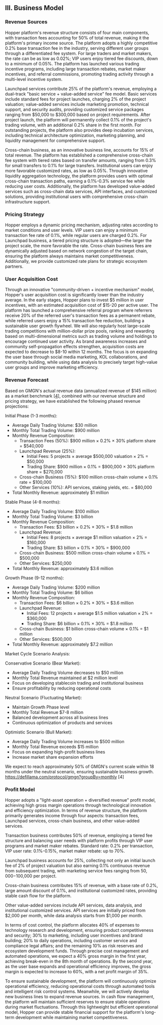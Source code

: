 ## **III. Business Model**

### **Revenue Sources**

Hopper platform's revenue structure consists of four main components, with transaction fees accounting for 50% of total revenue, making it the platform's primary income source. The platform adopts a highly competitive 0.2% base transaction fee in the industry, serving different user groups through a differentiated fee system. For large traders and market makers, the rate can be as low as 0.02%; VIP users enjoy tiered fee discounts, down to a minimum of 0.05%. The platform has launched various trading incentive programs, including large transaction rebates, market maker incentives, and referral commissions, promoting trading activity through a multi-level incentive system.

Launchpad services contribute 25% of the platform's revenue, employing a dual-track "basic service + value-added service" fee model. Basic services include standard fees for project launches, charging 2% of the project valuation; value-added services include marketing promotion, technical support, and security audits, providing customized service packages ranging from $50,000 to $300,000 based on project requirements. After project launch, the platform will permanently collect 0.1% of the project's trading volume, with an additional 0.2% share in the first month. For outstanding projects, the platform also provides deep incubation services, including technical architecture optimization, marketing planning, and liquidity management for comprehensive support.

Cross-chain business, as an innovative business line, accounts for 15% of total revenue. The platform has established a comprehensive cross-chain fee system with tiered rates based on transfer amounts, ranging from 0.3% for small transfers to 0.1% for large transfers. Institutional users can enjoy more favorable customized rates, as low as 0.05%. Through innovative liquidity aggregation technology, the platform provides users with optimal cross-chain transaction paths, earning a 0.1%-0.3% service fee while reducing user costs. Additionally, the platform has developed value-added services such as cross-chain data services, API interfaces, and customized solutions, providing institutional users with comprehensive cross-chain infrastructure support.

### **Pricing Strategy**

Hopper employs a dynamic pricing mechanism, adjusting rates according to market conditions and user levels. VIP users can enjoy a minimum transaction fee rate of 0.1%, while regular users are charged 0.2%. For Launchpad business, a tiered pricing structure is adopted—the larger the project scale, the more favorable the rate. Cross-chain business fees are dynamically adjusted based on network congestion of the target chain, ensuring the platform always maintains market competitiveness. Additionally, we provide customized rate plans for strategic ecosystem partners.

### **User Acquisition Cost**

Through an innovative "community-driven + incentive mechanism" model, Hopper's user acquisition cost is significantly lower than the industry average. In the early stages, Hopper plans to invest $5 million in user incentives, with an estimated acquisition cost of $15-20 per active user. The platform has launched a comprehensive referral program where referrers receive 20% of the referred user's transaction fees as a permanent rebate, while referred users enjoy a 15% transaction fee reduction, building a sustainable user growth flywheel. We will also regularly host large-scale trading competitions with million-dollar prize pools, ranking and rewarding based on multi-dimensional metrics such as trading volume and holdings to encourage continued user activity. As brand awareness increases and community self-propagation effects strengthen, acquisition costs are expected to decrease to $8-10 within 12 months. The focus is on expanding the user base through social media marketing, KOL collaborations, and community building, while using data analysis to precisely target high-value user groups and improve marketing efficiency.

### **Revenue Forecast**

Based on GMGN's actual revenue data (annualized revenue of $145 million) as a market benchmark [[4]](https://defillama.com/protocol/gmgn?groupBy=monthly), combined with our revenue structure and pricing strategy, we have established the following phased revenue projections:  

Initial Phase (1-3 months):

* Average Daily Trading Volume: $30 million  
* Monthly Total Trading Volume: $900 million  
* Monthly Revenue Composition:  
  * Transaction Fees (50%): $900 million × 0.2% × 30% platform share = $540,000  
  * Launchpad Revenue (25%):  
    * Initial Fees: 5 projects × average $500,000 valuation × 2% = $50,000  
    * Trading Share: $900 million × 0.1% = $900,000 × 30% platform share = $270,000  
  * Cross-chain Business (15%): $100 million cross-chain volume × 0.1% rate = $100,000  
  * Other Services (10%): API services, staking yields, etc. = $80,000  
* Total Monthly Revenue: approximately $1 million

Stable Phase (4-8 months):

* Average Daily Trading Volume: $100 million  
* Monthly Total Trading Volume: $3 billion  
* Monthly Revenue Composition:  
  * Transaction Fees: $3 billion × 0.2% × 30% = $1.8 million  
  * Launchpad Revenue:  
    * Initial Fees: 8 projects × average $1 million valuation × 2% = $160,000  
    * Trading Share: $3 billion × 0.1% × 30% = $900,000  
  * Cross-chain Business: $500 million cross-chain volume × 0.1% = $500,000  
  * Other Services: $250,000  
* Total Monthly Revenue: approximately $3.6 million

Growth Phase (9-12 months):

* Average Daily Trading Volume: $200 million  
* Monthly Total Trading Volume: $6 billion  
* Monthly Revenue Composition:  
  * Transaction Fees: $6 billion × 0.2% × 30% = $3.6 million  
  * Launchpad Revenue:  
    * Initial Fees: 12 projects × average $1.5 million valuation × 2% = $360,000  
    * Trading Share: $6 billion × 0.1% × 30% = $1.8 million  
  * Cross-chain Business: $1 billion cross-chain volume × 0.1% = $1 million  
  * Other Services: $500,000  
* Total Monthly Revenue: approximately $7.2 million

Market Cycle Scenario Analysis:  

Conservative Scenario (Bear Market):

* Average Daily Trading Volume decreases to $50 million  
* Monthly Total Revenue maintained at $2 million level  
* Focus on developing stablecoin trading and institutional business  
* Ensure profitability by reducing operational costs

Neutral Scenario (Fluctuating Market):

* Maintain Growth Phase level  
* Monthly Total Revenue $7-8 million  
* Balanced development across all business lines  
* Continuous optimization of products and services

Optimistic Scenario (Bull Market):

* Average Daily Trading Volume increases to $500 million  
* Monthly Total Revenue exceeds $15 million  
* Focus on expanding high-profit business lines  
* Increase market share expansion efforts

We expect to reach approximately 50% of GMGN's current scale within 18 months under the neutral scenario, ensuring sustainable business growth.  
https://defillama.com/protocol/gmgn?groupBy=monthly [4]

### **Profit Model**

Hopper adopts a "light-asset operation + diversified revenue" profit model, achieving high gross margin operations through technological innovation and efficiency optimization. In terms of revenue structure, the platform primarily generates income through four aspects: transaction fees, Launchpad services, cross-chain business, and other value-added services.

Transaction business contributes 50% of revenue, employing a tiered fee structure and balancing user needs with platform profits through VIP user programs and market maker rebates. Standard rate: 0.2% per transaction, VIP user rate: 0.1%-0.15%, market maker rebate: up to 70%.

Launchpad business accounts for 25%, collecting not only an initial launch fee of 2% of project valuation but also earning 0.1% continuous revenue from subsequent trading, with marketing service fees ranging from $50,000-$100,000 per project.

Cross-chain business contributes 15% of revenue, with a base rate of 0.2%, large amount discount of 0.1%, and institutional customized rates, providing stable cash flow for the platform.

Other value-added services include API services, data analysis, and institutional customized services. API services are initially priced from $2,000 per month, while data analysis starts from $1,000 per month.

In terms of cost control, the platform allocates 40% of expenses to technology research and development, ensuring product competitiveness and security; 30% to marketing, including user incentives and brand building; 20% to daily operations, including customer service and compliance legal affairs; and the remaining 10% as risk reserves and ecosystem development funds. Through precise cost management and automated operations, we expect a 40% gross margin in the first year, achieving break-even in the 8th month of operations. By the second year, as the user base expands and operational efficiency improves, the gross margin is expected to increase to 60%, with a net profit margin of 35%.

To ensure sustainable development, the platform will continuously optimize operational efficiency, reducing operational costs through automated tools and intelligent risk control systems. Meanwhile, we will actively develop new business lines to expand revenue sources. In cash flow management, the platform will maintain sufficient reserves to ensure stable operations during market fluctuations. Through this lightweight but efficient operational model, Hopper can provide stable financial support for the platform's long-term development while maintaining market competitiveness.
